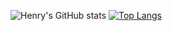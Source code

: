 ![Henry's GitHub stats](https://github-readme-stats.vercel.app/api?&count_private=true&username=tylertomlinson&theme=dark&show_icons=true&hide=contribs)
[![Top Langs](https://github-readme-stats.vercel.app/api/top-langs/?username=tylertomlinson&layout=compact&theme=dark)](https://github.com/hschmid516/github-readme-stats)
